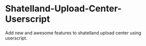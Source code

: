 # Shatelland-Upload-Center-Userscript
Add new and awesome features to shatelland upload center using userscript. 
